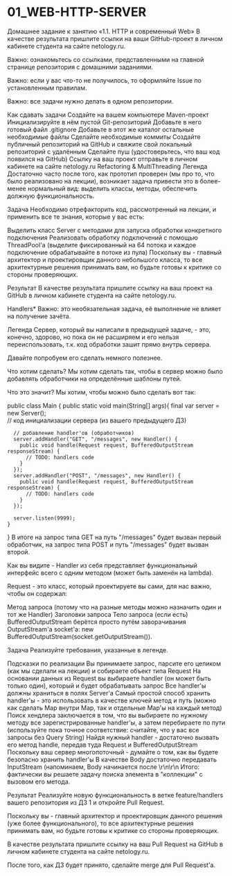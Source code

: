 # 01_WEB-HTTP-SERVER
Домашнее задание к занятию «1.1. HTTP и современный Web»
В качестве результата пришлите ссылки на ваши GitHub-проект в личном кабинете студента на сайте netology.ru.

Важно: ознакомьтесь со ссылками, представленными на главной странице репозитория с домашними заданиями.

Важно: если у вас что-то не получилось, то оформляйте Issue по установленным правилам.

Важно: все задачи нужно делать в одном репозитории.

Как сдавать задачи
Создайте на вашем компьютере Maven-проект
Инициализируйте в нём пустой Git-репозиторий
Добавьте в него готовый файл .gitignore
Добавьте в этот же каталог остальные необходимые файлы
Сделайте необходимые коммиты
Создайте публичный репозиторий на GitHub и свяжите свой локальный репозиторий с удалённым
Сделайте пуш (удостоверьтесь, что ваш код появился на GitHub)
Ссылку на ваш проект отправьте в личном кабинете на сайте netology.ru
Refactoring & MultiThreading
Легенда
Достаточно часто после того, как прототип проверен (мы про то, что было реализовано на лекции), возникает задача привести это в более-менее нормальный вид: выделить классы, методы, обеспечить должную функциональность.

Задача
Необходимо отрефакторить код, рассмотренный на лекции, и применить все те знания, которые у вас есть:

Выделить класс Server с методами для
запуска
обработки конкретного подключения
Реализовать обработку подключений с помощью ThreadPool'а (выделите фиксированный на 64 потока и каждое подключение обрабатывайте в потоке из пула)
Поскольку вы - главный архитектор и проектировщик данного небольшого класса, то все архитектурные решения принимать вам, но будьте готовы к критике со стороны проверяющих.

Результат
В качестве результата пришлите ссылку на ваш проект на GitHub в личном кабинете студента на сайте netology.ru.

Handlers*
Важно: это необязательная задача, её выполнение не влияет на получение зачёта.

Легенда
Сервер, который вы написали в предыдущей задаче, - это, конечно, здорово, но пока он не расширяем и его нельзя переиспользовать, т.к. код обработки зашит прямо внутрь сервера.

Давайте попробуем его сделать немного полезнее.

Что хотим сделать? Мы хотим сделать так, чтобы в сервер можно было добавлять обработчики на определённые шаблоны путей.

Что это значит? Мы хотим, чтобы можно было сделать вот так:

public class Main {
    public static void main(String[] args){
      final var server = new Server();  
      // код инициализации сервера (из вашего предыдущего ДЗ)

      // добавление handler'ов (обработчиков)    
      server.addHandler("GET", "/messages", new Handler() {
        public void handle(Request request, BufferedOutputStream responseStream) {
          // TODO: handlers code
        }
      });
      server.addHandler("POST", "/messages", new Handler() {
        public void handle(Request request, BufferedOutputStream responseStream) {
          // TODO: handlers code
        }
      });

      server.listen(9999);
    }    
}
В итоге на запрос типа GET на путь "/messages" будет вызван первый обработчик, на запрос типа POST и путь "/messages" будет вызван второй.

Как вы видите - Handler из себя представляет функциональный интерфейс всего с одним методом (может быть заменён на lambda).

Request - это класс, который проектируете вы сами, для нас важно, чтобы он содержал:

Метод запроса (потому что на разные методы можно назначить один и тот же Handler)
Заголовки запроса
Тело запроса (если есть)
BufferedOutputStream берётся просто путём заворачивания OutputStream'а socket'а: new BufferedOutputStream(socket.getOutputStream()).

Задача
Реализуйте требования, указанные в легенде.

Подсказки по реализации
Вы принимаете запрос, парсите его целиком (как мы сделали на лекции) и собираете объект типа Request
На основании данных из Request вы выбираете handler (он может быть только один), который и будет обрабатывать запрос
Все handler'ы должны храниться в полях Server'а
Самый простой способ хранить handler'ы - это использовать в качестве ключей метод и путь (можно как сделать Map внутри Map, так и отдельные Map'ы на каждый метод)
Поиск хендлера заключается в том, что вы выбираете по нужному методу все зарегистрированные handler'ы, а затем перебираете по пути (используйте пока точное соответствие: считайте, что у вас все запросы без Query String)
Найдя нужный handler - достаточно вызвать его метод handle, передав туда Request и BufferedOutputStream
Поскольку ваш сервер многопоточный - думайте о том, как вы будете безопасно хранить handler'ы
В качестве Body достаточно передавать InputStream (напоминаем, Body начинается после \r\n\r\n
Итого: фактически вы решаете задачу поиска элемента в "коллекции" с вызовом его метода.

Результат
Реализуйте новую функциональность в ветке feature/handlers вашего репозитория из ДЗ 1 и откройте Pull Request.

Поскольку вы - главный архитектор и проектировщик данного решения (уже более функционального), то все архитектурные решения принимать вам, но будьте готовы к критике со стороны проверяющих.

В качестве результата пришлите ссылку на ваш Pull Request на GitHub в личном кабинете студента на сайте netology.ru.

После того, как ДЗ будет принято, сделайте merge для Pull Request'а.
